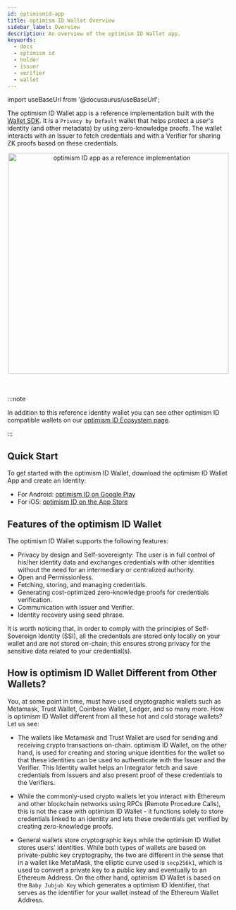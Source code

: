 ```yaml
---
id: optimismid-app
title: optimism ID Wallet Overview
sidebar_label: Overview
description: An overview of the optimism ID Wallet app.
keywords:
  - docs
  - optimism id
  - holder
  - issuer
  - verifier
  - wallet
---
```


import useBaseUrl from '@docusaurus/useBaseUrl';

The optimism ID Wallet app is a reference implementation built with the [Wallet SDK](/docs/wallet/wallet-sdk/optimismid-sdk/optimismid-sdk-overview.md). It is a `Privacy by Default` wallet that helps protect a user's identity (and other metadata) by using zero-knowledge proofs. The wallet interacts with an Issuer to fetch credentials and with a Verifier for sharing ZK proofs based on these credentials.

<div align="center">
<img src={useBaseUrl("img/optimism-id-reference-app.png")} alt="optimism ID app as a reference implementation" width="500" align="center" />
</div>
<br></br>

:::note

In addition to this reference identity wallet you can see other optimism ID compatible wallets on our [<ins>optimism ID Ecosystem page</ins>](https://marketplace.optimismid.me/ecosystem).

:::

## Quick Start

To get started with the optimism ID Wallet, download the optimism ID Wallet App and create an Identity:

- For Android: <a href="https://play.google.com/store/apps/details?id=com.optimismid.wallet" target="_blank">optimism ID on Google Play</a>
- For iOS: <a href="https://apps.apple.com/us/app/optimism-id/id1629870183" target="_blank">optimism ID on the App Store</a>

## Features of the optimism ID Wallet

The optimism ID Wallet supports the following features:

- Privacy by design and Self-sovereignty: The user is in full control of his/her identity data and exchanges credentials with other identities without the need for an intermediary or centralized authority.
- Open and Permissionless.
- Fetching, storing, and managing credentials.
- Generating cost-optimized zero-knowledge proofs for credentials verification.
- Communication with Issuer and Verifier.
- Identity recovery using seed phrase.

It is worth noticing that, in order to comply with the principles of Self-Sovereign Identity (SSI), all the credentials are stored only locally on your wallet and are not stored on-chain; this ensures strong privacy for the sensitive data related to your credential(s).

## How is optimism ID Wallet Different from Other Wallets?

You, at some point in time, must have used cryptographic wallets such as Metamask, Trust Wallet, Coinbase Wallet, Ledger, and so many more. How is optimism ID Wallet different from all these hot and cold storage wallets? Let us see:

- The wallets like Metamask and Trust Wallet are used for sending and receiving crypto transactions on-chain. optimism ID Wallet, on the other hand, is used for creating and storing unique identities for the wallet so that these identities can be used to authenticate with the Issuer and the Verifier. This Identity wallet helps an Integrator fetch and save credentials from Issuers and also present proof of these credentials to the Verifiers.

- While the commonly-used crypto wallets let you interact with Ethereum and other blockchain networks using RPCs (Remote Procedure Calls), this is not the case with optimism ID Wallet - it functions solely to store credentials linked to an identity and lets these credentials get verified by creating zero-knowledge proofs.

- General wallets store cryptographic keys while the optimism ID Wallet stores users' identities. While both types of wallets are based on private-public key cryptography, the two are different in the sense that in a wallet like MetaMask, the elliptic curve used is `secp256k1`, which is used to convert a private key to a public key and eventually to an Ethereum Address. On the other hand, optimism ID Wallet is based on the `Baby Jubjub Key` which generates a optimism ID Identifier, that serves as the identifier for your wallet instead of the Ethereum Wallet Address.
